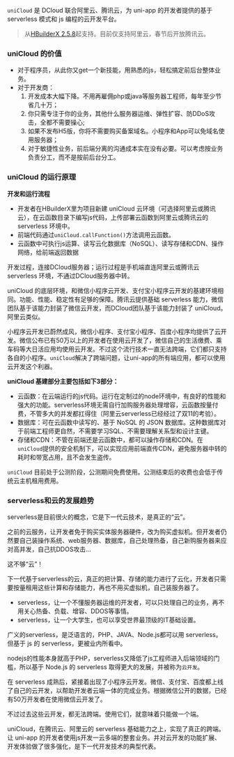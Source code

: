 `uniCloud` 是 DCloud 联合阿里云、腾讯云，为 uni-app 的开发者提供的基于 serverless 模式和 js 编程的云开发平台。

> 从[HBuilderX 2.5.8](https://www.dcloud.io/hbuilderx.html)起支持。目前仅支持阿里云，春节后开放腾讯云。

### uniCloud 的价值

- 对于程序员，从此你又get一个新技能，用熟悉的js，轻松搞定前后台整体业务。
- 对于开发商：
    1. 开发成本大幅下降。不用再雇佣php或java等服务器工程师，每年至少节省几十万；
    2. 你只需专注于你的业务，其他什么服务器运维、弹性扩容、防DDoS攻击，全都不需要操心;
    3. 如果不发布H5版，你将不需要购买备案域名。小程序和App可以免域名使用服务器；
    4. 对于敏捷性业务，前后端分离的沟通成本实在没有必要。可以考虑按业务负责分工，而不是按前后台分工。

### uniCloud 的运行原理

**开发和运行流程**
- 开发者在HBuilderX里为项目新建 uniCloud 云环境（可选择阿里云或腾讯云），在云函数目录下编写js代码，上传部署云函数到阿里云或腾讯云的 serverless 环境中。
- 前端代码通过`uniCloud.callFunction()`方法调用云函数。
- 云函数中可执行js运算、读写云化数据库（NoSQL）、读写存储和CDN、操作网络，给前端返回数据

开发过程，连接DCloud服务器；运行过程是手机端直连阿里云或腾讯云 serverless 环境，不通过DCloud服务器中转。

uniCloud 的底层环境，和微信小程序云开发、支付宝小程序云开发的基建环境相同。功能、性能、稳定性有足够的保障。腾讯云提供基础 serverless 能力，微信团队基于该能力封装了微信云开发，而DCloud团队基于该能力封装了 uniCloud。阿里云类似。

小程序云开发已蔚然成风，微信小程序、支付宝小程序、百度小程序均提供了云开发。微信公布已有50万以上的开发者在使用云开发了，微信自己的生活缴费、乘车码等大日活应用均使用云开发。不过这个流行技术一直无法跨端，它们都只支持各自的小程序。`uniCloud`解决了跨端问题，让uni-app的所有端应用，都可以使用云开发这个利器。

**uniCloud 基建部分主要包括如下3部分：**
- 云函数：在云端运行的js代码。运行在定制过的node环境中，有良好的性能和强大的功能。serverless环境无需自行加购服务器处理增容，云函数按量付费，不管多大的并发都扛得住（阿里云serverless已经经过了双11的考验）。
- 数据库：可在云函数中读写的、基于 NoSQL 的 JSON 数据库。这种数据库对于前端工程师更自然，不需要学习SQL、不需要理解关系型和设计主键。
- 存储和CDN：不管在前端还是云函数中，都可以操作存储和CDN。在`uniCloud`提供的安全机制下，可以实现应用前端直传CDN，避免服务器中转的耗时和带宽占用，且不会发生盗传。

`uniCloud` 目前处于公测阶段，公测期间免费使用。公测结束后的收费也会低于传统云主机租用费用。

### serverless和云的发展趋势
serverless是目前很火的概念，它是下一代云技术，是真正的“云”。

之前的云服务，让开发者免于购买实体服务器硬件，改为购买虚拟机。但开发者仍然要自己装操作系统、web服务器、数据库，自己处理热备，自己新购服务器来应对高并发，自己抗DDOS攻击...

这不够“云”！

下一代基于serverless的云，真正的把计算、存储的能力进行了云化，开发者只需要按量租用这些计算和存储能力，再也不用买虚拟机，自己装服务器了。
- serverless，让一个不懂服务器运维的开发者，可以只处理自己的业务，再不用关心热备、负载、增容、DDOS等事情。
- serverless，让一个大学生，也可以享受世界最顶级的IT基础设置。

广义的serverless，是泛语言的，PHP、JAVA、Node.js都可以用 serverless。但基于 js 的 serverless，更被业内所看中。

nodejs的性能本身就高于PHP，serverless又降低了js工程师进入后端领域的门槛，所以基于 Node.js 的 serverless 取得更大的发展，并被称为`云开发`。

在 serverless 成熟后，紧接着出现了小程序云开发。微信、支付宝、百度都上线了自己的云开发，以帮助开发者云端一体的完成业务。根据微信公开的数据，已经有50万开发者在使用微信云开发了。

不过过去这些云开发，都无法跨端。使用它们，就意味着只能做一个端。

uniCloud，在腾讯云、阿里云的 serverless 基础能力之上，实现了真正的跨端。让 uni-app 的开发者使用js开发一云多端的整套业务。并对云开发的功能扩展、开发体验做了很多强化，是下一代开发技术的典型代表。

